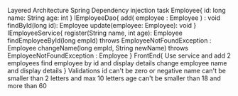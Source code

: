 Layered Architecture Spring Dependency injection task
Employee{
id: long
name: String
age: int
}
IEmployeeDao{
add( employee : Employee ) : void
findById(long id): Employee
update(employee: Employee): void
}
IEmployeeService{
register(String name, int age): Employee
findEmployeeById(long empId) throws EmployeeNotFoundException : Employee
changeName(long empId, String newName) throws EmployeeNotFoundException : Employee
}
FrontEnd{
Use service and add 2 employees
find employee by id and display details
change employee name and display details
}
Validations
id can't be zero or negative
name can't be smaller than 2 letters and max 10 letters
age can't be smaller than 18 and more than 60